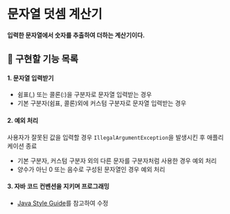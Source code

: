# 문자열 덧셈 계산기
#### 입력한 문자열에서 숫자를 추출하여 더하는 계산기이다.
## 🔧 구현할 기능 목록
#### 1. 문자열 입력받기
- 쉼표(,) 또는 콜론(:)을 구분자로 문자열 입력받는 경우
- 기본 구분자(쉼표, 콜론)외에 커스텀 구분자로 문자열 입력받는 경우

#### 2. 예외 처리
사용자가 잘못된 값을 입력할 경우 ```IllegalArgumentException```을 발생시킨 후 애플리케이션 종료
* 기본 구분자, 커스텀 구분자 외의 다른 문자를 구분자처럼 사용한 경우 예외 처리
* 양수가 아닌 0 또는 음수로 구성된 문자열인 경우 예외 처리

#### 3. 자바 코드 컨벤션을 지키며 프로그래밍
* [Java Style Guide](https://github.com/woowacourse/woowacourse-docs/blob/main/styleguide/java)를 참고하여 수정